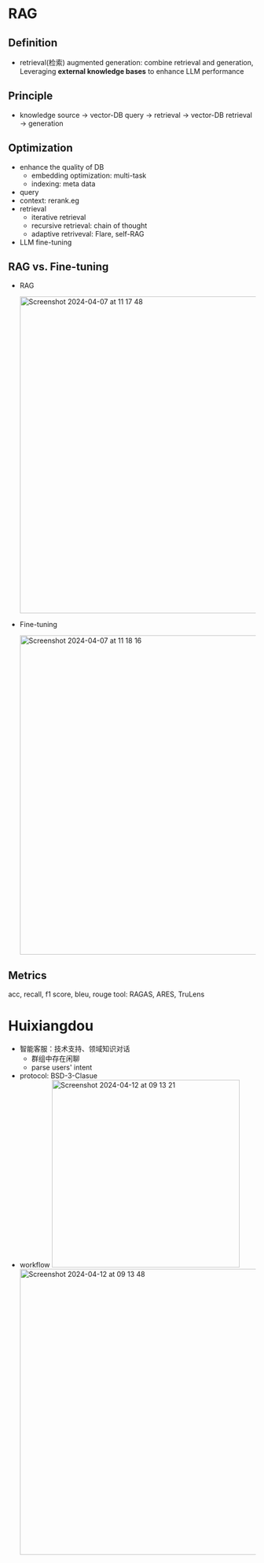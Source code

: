 # RAG
## Definition
- retrieval(检索) augmented generation: combine retrieval and generation, Leveraging **external knowledge bases** to enhance LLM performance
## Principle
- knowledge source -> vector-DB
  query -> retrieval -> vector-DB
  retrieval -> generation
## Optimization
- enhance the quality of DB
  - embedding optimization: multi-task
  - indexing: meta data
- query
- context: rerank.eg
- retrieval
  - iterative retrieval
  - recursive retrieval: chain of thought
  - adaptive retriveval: Flare, self-RAG
- LLM fine-tuning
## RAG vs. Fine-tuning
- RAG

  <img width="645" alt="Screenshot 2024-04-07 at 11 17 48" src="https://github.com/LongLiveForFreedom/InterLM_Homework/assets/89987363/8dd2d893-c3ce-4704-96a6-2c48e5aa8532">
- Fine-tuning

  <img width="650" alt="Screenshot 2024-04-07 at 11 18 16" src="https://github.com/LongLiveForFreedom/InterLM_Homework/assets/89987363/becb95ec-d3a7-4bc0-8ec5-29aafdd8ab5e">
## Metrics
acc, recall, f1 score, bleu, rouge
tool: RAGAS, ARES, TruLens
# Huixiangdou
- 智能客服：技术支持、领域知识对话
  - 群组中存在闲聊
  - parse users' intent
- protocol: BSD-3-Clasue
- workflow
  <img width="382" alt="Screenshot 2024-04-12 at 09 13 21" src="https://github.com/LongLiveForFreedom/InterLM_Homework/assets/89987363/d08b0db2-ad90-44a5-b13b-ebba91356c8e">
  <img width="582" alt="Screenshot 2024-04-12 at 09 13 48" src="https://github.com/LongLiveForFreedom/InterLM_Homework/assets/89987363/beaf0091-3f9c-41b6-919e-053b9611f568">

